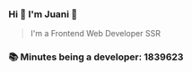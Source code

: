 ### Hi 👋 I&#39;m Juani 🦁

> I&#39;m a Frontend Web Developer SSR

### 📚 Minutes being a developer: 1839623
